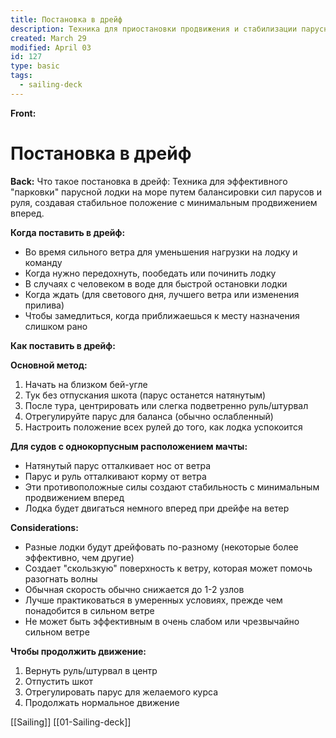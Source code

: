 ```yaml
---
title: Постановка в дрейф
description: Техника для приостановки продвижения и стабилизации парусной лодки на море
created: March 29
modified: April 03
id: 127
type: basic
tags:
  - sailing-deck
---
```


**Front:**
# Постановка в дрейф

**Back:**
Что такое постановка в дрейф:
Техника для эффективного "парковки" парусной лодки на море путем балансировки сил парусов и руля, создавая стабильное положение с минимальным продвижением вперед.

**Когда поставить в дрейф:**
- Во время сильного ветра для уменьшения нагрузки на лодку и команду
- Когда нужно передохнуть, пообедать или починить лодку
- В случаях с человеком в воде для быстрой остановки лодки
- Когда ждать (для светового дня, лучшего ветра или изменения прилива)
- Чтобы замедлиться, когда приближаешься к месту назначения слишком рано

**Как поставить в дрейф:**

**Основной метод:**
1. Начать на близком бей-угле
2. Тук без отпускания шкота (парус останется натянутым)
3. После тура, центрировать или слегка подветренно руль/штурвал
4. Отрегулируйте парус для баланса (обычно ослабленный)
5. Настроить положение всех рулей до того, как лодка успокоится

**Для судов с однокорпусным расположением мачты:**
- Натянутый парус отталкивает нос от ветра
- Парус и руль отталкивают корму от ветра
- Эти противоположные силы создают стабильность с минимальным продвижением вперед
- Лодка будет двигаться немного вперед при дрейфе на ветер

**Considerations:**
- Разные лодки будут дрейфовать по-разному (некоторые более эффективно, чем другие)
- Создает "скользкую" поверхность к ветру, которая может помочь разогнать волны
- Обычная скорость обычно снижается до 1-2 узлов
- Лучше практиковаться в умеренных условиях, прежде чем понадобится в сильном ветре
- Не может быть эффективным в очень слабом или чрезвычайно сильном ветре

**Чтобы продолжить движение:**
1. Вернуть руль/штурвал в центр
2. Отпустить шкот
3. Отрегулировать парус для желаемого курса
4. Продолжать нормальное движение 

[[Sailing]]
[[01-Sailing-deck]]
